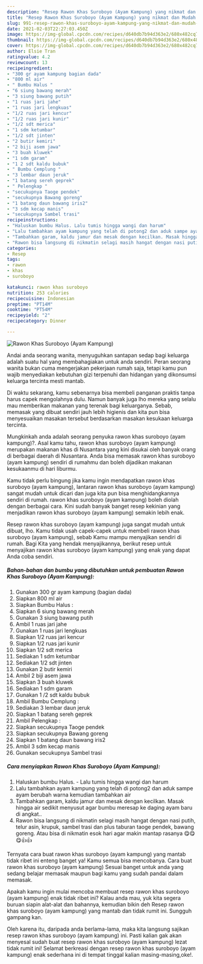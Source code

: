 ```yaml
---
description: "Resep Rawon Khas Suroboyo (Ayam Kampung) yang nikmat dan Mudah Dibuat"
title: "Resep Rawon Khas Suroboyo (Ayam Kampung) yang nikmat dan Mudah Dibuat"
slug: 991-resep-rawon-khas-suroboyo-ayam-kampung-yang-nikmat-dan-mudah-dibuat
date: 2021-02-03T22:27:03.450Z
image: https://img-global.cpcdn.com/recipes/d640db7b94d363e2/680x482cq70/rawon-khas-suroboyo-ayam-kampung-foto-resep-utama.jpg
thumbnail: https://img-global.cpcdn.com/recipes/d640db7b94d363e2/680x482cq70/rawon-khas-suroboyo-ayam-kampung-foto-resep-utama.jpg
cover: https://img-global.cpcdn.com/recipes/d640db7b94d363e2/680x482cq70/rawon-khas-suroboyo-ayam-kampung-foto-resep-utama.jpg
author: Elsie Tran
ratingvalue: 4.2
reviewcount: 13
recipeingredient:
- "300 gr ayam kampung bagian dada"
- "800 ml air"
- " Bumbu Halus "
- "6 siung bawang merah"
- "3 siung bawang putih"
- "1 ruas jari jahe"
- "1 ruas jari lengkuas"
- "1/2 ruas jari kencur"
- "1/2 ruas jari kunir"
- "1/2 sdt merica"
- "1 sdm ketumbar"
- "1/2 sdt jinten"
- "2 butir kemiri"
- "2 biji asem jawa"
- "3 buah kluwek"
- "1 sdm garam"
- "1 2 sdt kaldu bubuk"
- " Bumbu Cemplung "
- "3 lembar daun jeruk"
- "1 batang sereh geprek"
- " Pelengkap "
- "secukupnya Taoge pendek"
- "secukupnya Bawang goreng"
- "1 batang daun bawang iris2"
- "3 sdm kecap manis"
- "secukupnya Sambel trasi"
recipeinstructions:
- "Haluskan bumbu Halus. Lalu tumis hingga wangi dan harum"
- "Lalu tambahkan ayam kampung yang telah di potong2 dan aduk sampe ayam berubah warna kemudian tambahkan air"
- "Tambahkan garam, kaldu jamur dan mesak dengan kecilkan. Masak hingga air sedikit menyusut agar bumbu meresap ke daging ayam baru di angkat.."
- "Rawon bisa langsung di nikmatin selagi masih hangat dengan nasi putih, telur asin, krupuk, sambel trasi dan plus taburan taoge pendek, bawang goreng. Atau bisa di nikmatin esok hari agar makin mantap rasanya 😋😋😋👍👍"
categories:
- Resep
tags:
- rawon
- khas
- suroboyo

katakunci: rawon khas suroboyo 
nutrition: 253 calories
recipecuisine: Indonesian
preptime: "PT14M"
cooktime: "PT54M"
recipeyield: "2"
recipecategory: Dinner

---
```



![Rawon Khas Suroboyo (Ayam Kampung)](https://img-global.cpcdn.com/recipes/d640db7b94d363e2/680x482cq70/rawon-khas-suroboyo-ayam-kampung-foto-resep-utama.jpg)

Andai anda seorang wanita, menyuguhkan santapan sedap bagi keluarga adalah suatu hal yang membahagiakan untuk anda sendiri. Peran seorang  wanita bukan cuma mengerjakan pekerjaan rumah saja, tetapi kamu pun wajib menyediakan kebutuhan gizi terpenuhi dan hidangan yang dikonsumsi keluarga tercinta mesti mantab.

Di waktu  sekarang, kamu sebenarnya bisa membeli panganan praktis tanpa harus capek mengolahnya dulu. Namun banyak juga lho mereka yang selalu mau memberikan makanan yang terenak bagi keluarganya. Sebab, memasak yang dibuat sendiri jauh lebih higienis dan kita pun bisa menyesuaikan masakan tersebut berdasarkan masakan kesukaan keluarga tercinta. 



Mungkinkah anda adalah seorang penyuka rawon khas suroboyo (ayam kampung)?. Asal kamu tahu, rawon khas suroboyo (ayam kampung) merupakan makanan khas di Nusantara yang kini disukai oleh banyak orang di berbagai daerah di Nusantara. Anda bisa memasak rawon khas suroboyo (ayam kampung) sendiri di rumahmu dan boleh dijadikan makanan kesukaanmu di hari liburmu.

Kamu tidak perlu bingung jika kamu ingin mendapatkan rawon khas suroboyo (ayam kampung), lantaran rawon khas suroboyo (ayam kampung) sangat mudah untuk dicari dan juga kita pun bisa menghidangkannya sendiri di rumah. rawon khas suroboyo (ayam kampung) boleh diolah dengan berbagai cara. Kini sudah banyak banget resep kekinian yang menjadikan rawon khas suroboyo (ayam kampung) semakin lebih enak.

Resep rawon khas suroboyo (ayam kampung) juga sangat mudah untuk dibuat, lho. Kamu tidak usah capek-capek untuk membeli rawon khas suroboyo (ayam kampung), sebab Kamu mampu menyajikan sendiri di rumah. Bagi Kita yang hendak menyajikannya, berikut resep untuk menyajikan rawon khas suroboyo (ayam kampung) yang enak yang dapat Anda coba sendiri.

<!--inarticleads1-->

##### Bahan-bahan dan bumbu yang dibutuhkan untuk pembuatan Rawon Khas Suroboyo (Ayam Kampung):

1. Gunakan 300 gr ayam kampung (bagian dada)
1. Siapkan 800 ml air
1. Siapkan  Bumbu Halus :
1. Siapkan 6 siung bawang merah
1. Gunakan 3 siung bawang putih
1. Ambil 1 ruas jari jahe
1. Gunakan 1 ruas jari lengkuas
1. Siapkan 1/2 ruas jari kencur
1. Siapkan 1/2 ruas jari kunir
1. Siapkan 1/2 sdt merica
1. Sediakan 1 sdm ketumbar
1. Sediakan 1/2 sdt jinten
1. Gunakan 2 butir kemiri
1. Ambil 2 biji asem jawa
1. Siapkan 3 buah kluwek
1. Sediakan 1 sdm garam
1. Gunakan 1 /2 sdt kaldu bubuk
1. Ambil  Bumbu Cemplung :
1. Sediakan 3 lembar daun jeruk
1. Siapkan 1 batang sereh geprek
1. Ambil  Pelengkap :
1. Siapkan secukupnya Taoge pendek
1. Siapkan secukupnya Bawang goreng
1. Siapkan 1 batang daun bawang iris2
1. Ambil 3 sdm kecap manis
1. Gunakan secukupnya Sambel trasi




<!--inarticleads2-->

##### Cara menyiapkan Rawon Khas Suroboyo (Ayam Kampung):

1. Haluskan bumbu Halus. - Lalu tumis hingga wangi dan harum
1. Lalu tambahkan ayam kampung yang telah di potong2 dan aduk sampe ayam berubah warna kemudian tambahkan air
1. Tambahkan garam, kaldu jamur dan mesak dengan kecilkan. Masak hingga air sedikit menyusut agar bumbu meresap ke daging ayam baru di angkat..
1. Rawon bisa langsung di nikmatin selagi masih hangat dengan nasi putih, telur asin, krupuk, sambel trasi dan plus taburan taoge pendek, bawang goreng. Atau bisa di nikmatin esok hari agar makin mantap rasanya 😋😋😋👍👍




Ternyata cara buat rawon khas suroboyo (ayam kampung) yang mantab tidak ribet ini enteng banget ya! Kamu semua bisa mencobanya. Cara buat rawon khas suroboyo (ayam kampung) Sesuai banget untuk anda yang sedang belajar memasak maupun bagi kamu yang sudah pandai dalam memasak.

Apakah kamu ingin mulai mencoba membuat resep rawon khas suroboyo (ayam kampung) enak tidak ribet ini? Kalau anda mau, yuk kita segera buruan siapin alat-alat dan bahannya, kemudian bikin deh Resep rawon khas suroboyo (ayam kampung) yang mantab dan tidak rumit ini. Sungguh gampang kan. 

Oleh karena itu, daripada anda berlama-lama, maka kita langsung sajikan resep rawon khas suroboyo (ayam kampung) ini. Pasti kalian gak akan menyesal sudah buat resep rawon khas suroboyo (ayam kampung) lezat tidak rumit ini! Selamat berkreasi dengan resep rawon khas suroboyo (ayam kampung) enak sederhana ini di tempat tinggal kalian masing-masing,oke!.

